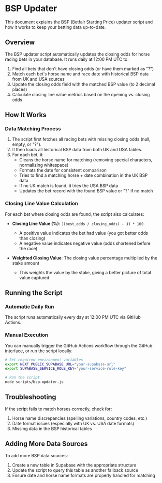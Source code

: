 # BSP Updater

This document explains the BSP (Betfair Starting Price) updater script and how it works to keep your betting data up-to-date.

## Overview

The BSP updater script automatically updates the closing odds for horse racing bets in your database. It runs daily at 12:00 PM UTC to:

1. Find all bets that don't have closing odds (or have them marked as "?")
2. Match each bet's horse name and race date with historical BSP data from UK and USA sources
3. Update the closing odds field with the matched BSP value (to 2 decimal places)
4. Calculate closing line value metrics based on the opening vs. closing odds

## How It Works

### Data Matching Process

1. The script first fetches all racing bets with missing closing odds (null, empty, or "?").
2. It then loads all historical BSP data from both UK and USA tables.
3. For each bet, it:
   - Cleans the horse name for matching (removing special characters, normalizing whitespace)
   - Formats the date for consistent comparison
   - Tries to find a matching horse + date combination in the UK BSP data
   - If no UK match is found, it tries the USA BSP data
   - Updates the bet record with the found BSP value or "?" if no match

### Closing Line Value Calculation

For each bet where closing odds are found, the script also calculates:

- **Closing Line Value (%)**: `((best_odds / closing_odds) - 1) * 100`
  - A positive value indicates the bet had value (you got better odds than closing)
  - A negative value indicates negative value (odds shortened before the race)

- **Weighted Closing Value**: The closing value percentage multiplied by the stake amount
  - This weights the value by the stake, giving a better picture of total value captured

## Running the Script

### Automatic Daily Run

The script runs automatically every day at 12:00 PM UTC via GitHub Actions.

### Manual Execution

You can manually trigger the GitHub Actions workflow through the GitHub interface, or run the script locally:

```bash
# Set required environment variables
export NEXT_PUBLIC_SUPABASE_URL="your-supabase-url"
export SUPABASE_SERVICE_ROLE_KEY="your-service-role-key"

# Run the script
node scripts/bsp-updater.js
```

## Troubleshooting

If the script fails to match horses correctly, check for:

1. Horse name discrepancies (spelling variations, country codes, etc.)
2. Date format issues (especially with UK vs. USA date formats)
3. Missing data in the BSP historical tables

## Adding More Data Sources

To add more BSP data sources:

1. Create a new table in Supabase with the appropriate structure
2. Update the script to query this table as another fallback source
3. Ensure date and horse name formats are properly handled for matching 